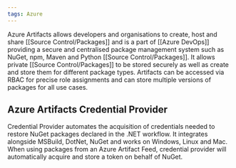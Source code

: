 ```yaml
---
tags: Azure
---
```

Azure Artifacts allows developers and organisations to create, host and share [[Source Control/Packages]] and is a part of [[Azure DevOps]] providing a secure and centralised package management system such as NuGet, npm, Maven and Python [[Source Control/Packages]].
It allows private [[Source Control/Packages]] to be stored securely as well as create and store them for different package types.
Artifacts can be accessed via RBAC for precise role assignments and can store multiple versions of packages for all use cases. 
## Azure Artifacts Credential Provider
Credential Provider automates the acquisition of credentials needed to restore NuGet packages declared in the .NET workflow. It integrates alongside MSBuild, DotNet, NuGet and works on Windows, Linux and Mac. When using packages from an Azure Artifact Feed, credential provider will automatically acquire and store a token on behalf of NuGet.